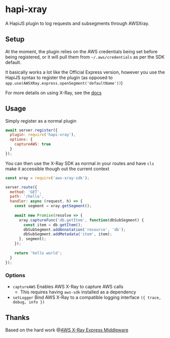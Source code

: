 # hapi-xray

A HapiJS plugin to log requests and subsegments through AWSXray.

## Setup

At the moment, the plugin relies on the AWS credentials being set before being registered, or it will pull them from 
`~/.aws/credentials` as per the SDK default.

It basically works a lot like the Official Express version, however you use the HapiJS syntax to register the plugin (as
opposed to `app.use(AWSXRay.express.openSegment('defaultName'))`)

For more details on using X-Ray, see the [docs](https://docs.aws.amazon.com/xray-sdk-for-nodejs/latest/reference)

## Usage

Simply register as a normal plugin

```js
await server.register({
  plugin: require('hapi-xray'),
  options: {
    captureAWS: true
  }
});
```

You can then use the X-Ray SDK as normal in your routes and have `cls` make it accessible though out the current context

```js
const xray = require('aws-xray-sdk');

server.route({
  method: 'GET',
  path: '/hello',
  handler: async (request, h) => {
    const segment = xray.getSegment();
    
    await new Promise(resolve => {
      xray.captureFunc('db.getItem', function(dbSubSegment) {
        const item = db.getItem();
        dbSubSegment.addAnnotation('resource', 'db');
        dbSubSegment.addMetadata('item', item);
      }, segment);
    });
    
    return 'hello world';
  }
});
```

### Options

- `captureAWS` Enables AWS X-Ray to capture AWS calls
  - This requires having `aws-sdk` installed as a dependency
- `setLogger` Bind AWS X-Ray to a compatible logging interface `({ trace, debug, info })`

## Thanks

Based on the hard work @[AWS X-Ray Express Middleware](https://github.com/aws/aws-xray-sdk-node/tree/master/packages/express)
